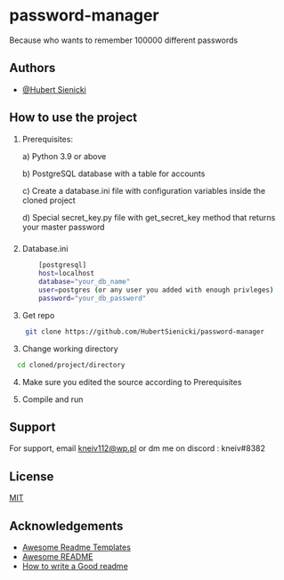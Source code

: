 # password-manager
Because who wants to remember 100000 different passwords
## Authors

- [@Hubert Sienicki](https://github.com/HubertSienicki)

## How to use the project
1. Prerequisites:

    a) Python 3.9 or above
    
    b) PostgreSQL database with a table for accounts

    c) Create a database.ini file with configuration variables inside the cloned project

    d) Special secret_key.py file with get_secret_key method that returns your master password  
    ###

2. Database.ini
    ```bash
        [postgresql]
        host=localhost
        database="your_db_name"
        user=postgres (or any user you added with enough privleges)
        password="your_db_password"
    ```

3. Get repo
```bash
    git clone https://github.com/HubertSienicki/password-manager
```

3. Change working directory

```bash
  cd cloned/project/directory
```

4. Make sure you edited the source according to Prerequisites

5. Compile and run

## Support

For support, email kneiv112@wp.pl or dm me on discord : kneiv#8382


## License

[MIT](https://choosealicense.com/licenses/mit/)


## Acknowledgements

 - [Awesome Readme Templates](https://awesomeopensource.com/project/elangosundar/awesome-README-templates)
 - [Awesome README](https://github.com/matiassingers/awesome-readme)
 - [How to write a Good readme](https://bulldogjob.com/news/449-how-to-write-a-good-readme-for-your-github-project)
